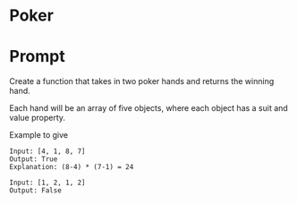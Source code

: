 Poker
=========

Prompt
======

Create a function that takes in two poker hands and returns the winning hand.

Each hand will be an array of five objects, where each object has a suit and value property.

Example to give
```
Input: [4, 1, 8, 7]
Output: True
Explanation: (8-4) * (7-1) = 24

Input: [1, 2, 1, 2]
Output: False

```
